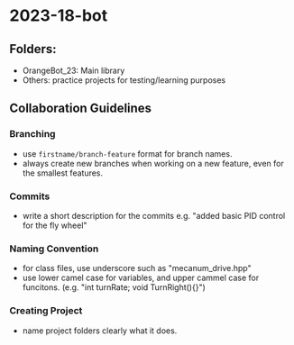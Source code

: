 # 2023-18-bot

## Folders:
- OrangeBot_23: Main library
- Others: practice projects for testing/learning purposes

## Collaboration Guidelines

### Branching
- use `firstname/branch-feature` format for branch names.
- always create new branches when working on a new feature, even for the smallest features.

### Commits
- write a short description for the commits e.g. "added basic PID control for the fly wheel"

### Naming Convention
- for class files, use underscore such as "mecanum_drive.hpp"
- use lower camel case for variables, and upper cammel case for funcitons. (e.g. "int turnRate; void TurnRight(){}")

### Creating Project
- name project folders clearly what it does.
